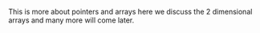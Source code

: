 This is more about pointers and arrays here we discuss the 2 dimensional arrays and many more will come later.
